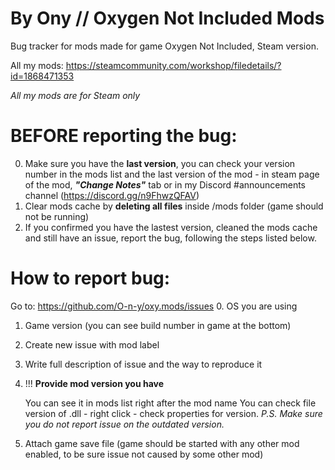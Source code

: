 # By Ony // Oxygen Not Included Mods
Bug tracker for mods made for game Oxygen Not Included, Steam version.

All my mods: 
https://steamcommunity.com/workshop/filedetails/?id=1868471353

_All my mods are for Steam only_

# BEFORE reporting the bug:
0. Make sure you have the **last version**, you can check your version number in the mods list and the last version of the mod - in steam page of the mod, ***"Change Notes"*** tab or in my Discord #announcements channel (https://discord.gg/n9FhwzQFAV)
1. Clear mods cache by **deleting all files** inside /mods folder (game should not be running)
2. If you confirmed you have the lastest version, cleaned the mods cache and still have an issue, report the bug, following the steps listed below.


# How to report bug:

Go to: https://github.com/O-n-y/oxy.mods/issues
0. OS you are using

1. Game version (you can see build number in game at the bottom)

2. Create new issue with mod label

3. Write full description of issue and the way to reproduce it

4. !!! **Provide mod version you have**
   
   You can see it in mods list right after the mod name
   You can check file version of .dll - right click - check properties for version.
   *P.S. Make sure you do not report issue on the outdated version.*

5. Attach game save file (game should be started with any other mod enabled, to be sure issue not caused by some other mod)
